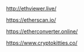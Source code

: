 http://ethviewer.live/

https://etherscan.io/

https://etherconverter.online/

https://www.cryptokitties.co/